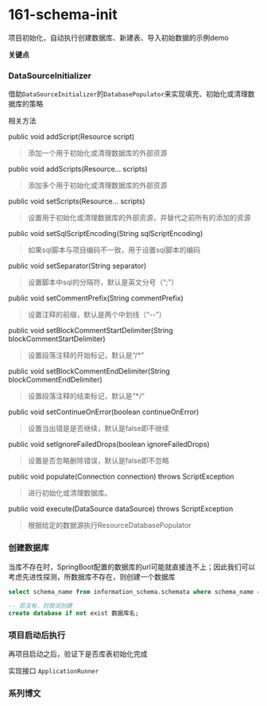 # 161-schema-init

项目初始化，自动执行创建数据库、新建表、导入初始数据的示例demo

**关键点**

### DataSourceInitializer

借助`DataSourceInitializer`的`DatabasePopulator`来实现填充、初始化或清理数据库的策略

相关方法

public void addScript(Resource script)

> 添加一个用于初始化或清理数据库的外部资源

public void addScripts(Resource... scripts)

> 添加多个用于初始化或清理数据库的外部资源

public void setScripts(Resource... scripts)

> 设置用于初始化或清理数据库的外部资源，并替代之前所有的添加的资源

public void setSqlScriptEncoding(String sqlScriptEncoding)

> 如果sql脚本与项目编码不一致，用于设置sql脚本的编码

public void setSeparator(String separator)

> 设置脚本中sql的分隔符，默认是英文分号（“;”）

public void setCommentPrefix(String commentPrefix)

> 设置注释的前缀，默认是两个中划线（“--”）

public void setBlockCommentStartDelimiter(String blockCommentStartDelimiter)

> 设置段落注释的开始标记，默认是“/*”

public void setBlockCommentEndDelimiter(String blockCommentEndDelimiter)

> 设置段落注释的结束标记，默认是“*/”

public void setContinueOnError(boolean continueOnError)

> 设置当出错是是否继续，默认是false即不继续

public void setIgnoreFailedDrops(boolean ignoreFailedDrops)

> 设置是否忽略删除错误，默认是false即不忽略

public void populate(Connection connection) throws ScriptException

> 进行初始化或清理数据库。

public void execute(DataSource dataSource) throws ScriptException

> 根据给定的数据源执行ResourceDatabasePopulator


### 创建数据库

当库不存在时，SpringBoot配置的数据库的url可能就直接连不上；因此我们可以考虑先进性探测，所数据库不存在，则创建一个数据库

```sql
select schema_name from information_schema.schemata where schema_name = 数据库名;

-- 若没有，则尝试创建
create database if not exist 数据库名;
```

### 项目启动后执行

再项目启动之后，验证下是否库表初始化完成

实现接口 `ApplicationRunner`

### 系列博文
